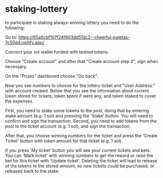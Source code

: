 # staking-lottery

to participate in staking always-winning lottery you need to do the following:

Go to: https://65a0cbf107f24f803dd51dc2--cheerful-paletas-7c50d4.netlify.app/

Connect your sol wallet funded with testnet tokens.

Choose "Create account" and after that "Create account step 2", sign when necessary.

On the "Prizes" dashboard choose "Go back".

Now you see numbers to choose for the lottery ticket and "User Address:" with account created. Below that you see the information about current token stored for tickets, token spent if were any, and token staked to cover the expenses.

First, you need to stake some tokens to the pool, doing that by entering stake amount (e.g. 1 sol) and pressing the 'Stake' button. You will need to confirm and sign the transaction. Second, you need to add tokens from the pool to the ticket account (e.g. 1 sol), and sign the transaction.

After that, you choose winning numbers for the ticket and press the 'Create Ticket' button with token amount for that ticket (e.g. 1 sol).

If you press 'My ticket' button you will see your current tickets and bets. You can 'Mark ticket' with winning numbers to get the reward or raise the bet for this ticket with 'Update ticket'. Deleting the ticket will lead to release of the tokens to the stored amount, so new tickets could be purchased, or released back to the stake. 
